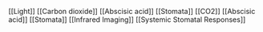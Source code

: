 [[Light]]
[[Carbon dioxide]]
[[Abscisic acid]]
[[Stomata]]
[[CO2]]
[[Abscisic acid]]
[[Stomata]]
[[Infrared Imaging]]
[[Systemic Stomatal Responses]]

